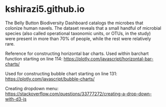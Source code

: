 # kshirazi5.github.io

The Belly Button Biodiversity Dashboard catalogs the microbes that colonize human navels.
The dataset reveals that a small handful of microbial species (also called operational taxonomic units, or OTUs, in the study) were present in more than 70% of people, while the rest were relatively rare.

Reference for constructing horizontal bar charts. Used within barchart function starting on line 114:
https://plotly.com/javascript/horizontal-bar-charts/

Used for constructing bubble chart starting on line 131:
https://plotly.com/javascript/bubble-charts/

Creating dropdown menu:
https://stackoverflow.com/questions/33777272/creating-a-drop-down-with-d3-js
